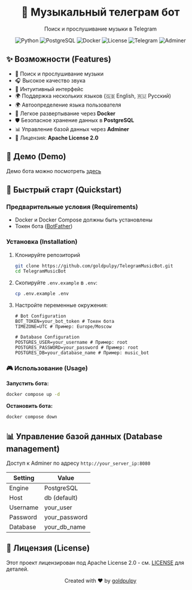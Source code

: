 <div align="center">
  <h1>🎵 Музыкальный телеграм бот</h1>
  <p>Поиск и прослушивание музыки в Telegram</p>

![Python](https://img.shields.io/badge/Python-3.11-blue?logo=python)
![PostgreSQL](https://img.shields.io/badge/PostgreSQL-17-blue?logo=postgresql)
![Docker](https://img.shields.io/badge/Docker-compose-blue?logo=docker)
![License](https://img.shields.io/badge/License-Apache%202.0-blue.svg)
![Telegram](https://img.shields.io/badge/Telegram-bot-blue?logo=telegram)
![Adminer](https://img.shields.io/badge/Adminer-blue?logo=adminer)

</div>

## ✨ Возможности (Features)

- 🎵 Поиск и прослушивание музыки
- 🎧 Высокое качество звука
- 📱 Интуитивный интерфейс
- 🌍 Поддержка нескольких языков (🇬🇧 English, 🇷🇺 Русский)
- 🌍 Автоопределение языка пользователя
- 🐳 Легкое развертывание через **Docker**
- 🛡️ Безопасное хранение данных в **PostgreSQL**
- 📊 Управление базой данных через **Adminer**
- 📝 Лицензия: **Apache License 2.0**

## 🎥 Демо (Demo)

Демо бота можно посмотреть [здесь](https://t.me/mygoldmusicbot)

## 🚀 Быстрый старт (Quickstart)

### Предварительные условия (Requirements)

- Docker и Docker Compose должны быть установлены
- Токен бота ([BotFather](https://t.me/botfather))

### Установка (Installation)

1. Клонируйте репозиторий

   ```bash
   git clone https://github.com/goldpulpy/TelegramMusicBot.git
   cd TelegramMusicBot
   ```

2. Скопируйте `.env.example` в `.env`:
   ```bash
   cp .env.example .env
   ```
3. Настройте переменные окружения:

   ```env
   # Bot Configuration
   BOT_TOKEN=your_bot_token # Токен бота
   TIMEZONE=UTC # Пример: Europe/Moscow

   # Database Configuration
   POSTGRES_USER=your_username # Пример: root
   POSTGRES_PASSWORD=your_password # Пример: root
   POSTGRES_DB=your_database_name # Пример: music_bot
   ```

### 🎮 Использование (Usage)

**Запустить бота:**

```bash
docker compose up -d
```

**Остановить бота:**

```bash
docker compose down
```

## 📊 Управление базой данных (Database management)

Доступ к Adminer по адресу `http://your_server_ip:8080`

| Setting  | Value         |
| -------- | ------------- |
| Engine   | PostgreSQL    |
| Host     | db (default)  |
| Username | your_user     |
| Password | your_password |
| Database | your_db_name  |

## 📝 Лицензия (License)

Этот проект лицензирован под Apache License 2.0 - см. [LICENSE](LICENSE) для деталей.

<div align="center">
  <p>Created with ❤️ by <a href="https://github.com/goldpulpy">goldpulpy</a></p>
</div>
